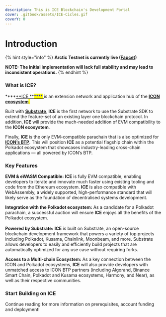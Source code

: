 ```yaml
---
description: This is ICE Blockchain's Development Portal
cover: .gitbook/assets/ICE-Cicles.gif
coverY: 0
---
```


# Introduction



{% hint style="info" %}
**Arctic Testnet is currently live (**[**Faucet**](ice-testnet-details/faucet/receiving-test-tokens.md)**)**

**NOTE: The initial implementation will lack full stability and may lead to inconsistent operations.**
{% endhint %}

### What is ICE?

****[**ICE **<mark style="color:blue;">****</mark> ](http://icenetwork.io/)is an extension network and application hub of the <mark style="color:purple;"></mark> [**ICON ecosystem**](https://icon.community/)<mark style="color:purple;">.</mark>&#x20;

Built with <mark style="color:green;"></mark> [**Substrate**](https://substrate.io/)_,_ **ICE** is the first network to use the Substrate SDK to extend the feature-set of an existing layer one blockchain protocol. In addition, **ICE** will provide the much-needed addition of EVM compatibility to the **ICON ecosystem**.&#x20;

Finally, **ICE** is the only EVM-compatible parachain that is also optimized for <mark style="color:blue;"></mark> [**ICON’s BTP**](https://medium.com/helloiconworld/blockchain-transmission-protocol-btp-an-overview-744aaa51334e). This will position **ICE** as a potential flagship chain within the Polkadot ecosystem that showcases industry-leading cross-chain applications — all powered by ICON’s BTP.

### Key Features

**EVM & eWASM Compatible:** **ICE** is fully EVM compatible, enabling developers to iterate and innovate much faster using existing tooling and code from the Ethereum ecosystem. **ICE** is also compatible with WebAssembly, a widely supported, high-performance standard that will likely serve as the foundation of decentralised systems development.

**Integration with the Polkadot ecosystem:** As a candidate for a Polkadot parachain, a successful auction will ensure **ICE** enjoys all the benefits of the Polkadot ecosystem.\
\
**Powered by Substrate:** **ICE** is built on Substrate, an open-source blockchain development framework that powers a variety of top projects including Polkadot, Kusama, Chainlink, Moonbeam, and more. Substrate allows developers to easily and efficiently build projects that are automatically optimized for any use case without requiring forks.

**Access to a Multi-chain Ecosystem:** As a key connection between the ICON and Polkadot ecosystems, **ICE** will also provide developers with unmatched access to ICON BTP partners (including Algorand, Binance Smart Chain, Polkadot and Kusama ecosystems, Harmony, and Near), as well as their respective communities.

### Start Building on ICE

Continue reading for more information on prerequisites, account funding and deployment!



